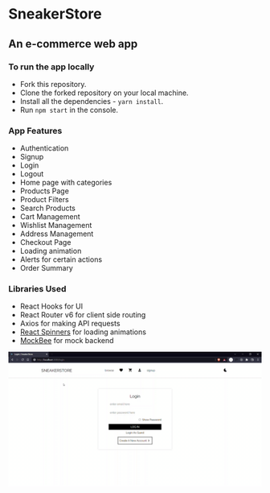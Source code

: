 # SneakerStore

## An e-commerce web app

### To run the app locally

- Fork this repository.
- Clone the forked repository on your local machine.
- Install all the dependencies - `yarn install`.
- Run `npm start` in the console.

### App Features

- Authentication
- Signup
- Login
- Logout
- Home page with categories
- Products Page
- Product Filters
- Search Products
- Cart Management
- Wishlist Management
- Address Management
- Checkout Page
- Loading animation
- Alerts for certain actions
- Order Summary

### Libraries Used

- React Hooks for UI
- React Router v6 for client side routing
- Axios for making API requests
- [React Spinners](https://github.com/davidhu2000/react-spinners) for loading animations
- [MockBee](https://mockbee.netlify.app/) for mock backend

![](./app.gif)
